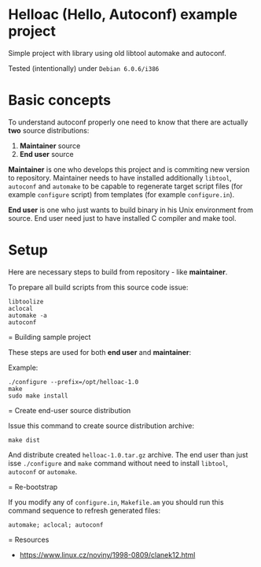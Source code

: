 # Helloac (Hello, Autoconf) example project

Simple project with library using old libtool automake and autoconf.


Tested (intentionally) under `Debian 6.0.6/i386`

# Basic concepts

To understand autoconf properly one need to know that there
are actually **two** source distributions:

1. **Maintainer** source
1. **End user** source


**Maintainer** is one who develops this project and is commiting new version to repository.
Maintainer needs to have installed additionally `libtool`, `autoconf` and `automake` to
be capable to regenerate target script files (for example `configure` script) from
templates (for example `configure.in`).

**End user** is one who just wants to build binary in his Unix environment from source.
End user need just to have installed C compiler and make tool.


# Setup

Here are necessary steps to build from repository - like **maintainer**.


To prepare all build scripts from this source code issue:

```
libtoolize
aclocal
automake -a
autoconf
```

= Building sample project

These steps are  used for both **end user** and **maintainer**:

Example:

```
./configure --prefix=/opt/helloac-1.0
make
sudo make install
```

= Create end-user source distribution

Issue this command to create source distribution archive:

```
make dist
```

And distribute created `helloac-1.0.tar.gz` archive.
The end user than just isse `./configure` and `make` command
without need to install `libtool`, `autoconf` or `automake`.


= Re-bootstrap

If you modify any of `configure.in`, `Makefile.am` you should
run this command sequence to refresh generated files:

```
automake; aclocal; autoconf
```


= Resources

* https://www.linux.cz/noviny/1998-0809/clanek12.html


